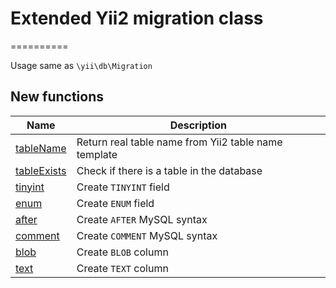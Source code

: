 # Extended Yii2 migration class
==========

Usage same as `\yii\db\Migration`

## New functions

 **Name**                                  | **Description** 
------------------------------------------ | -----------------------------------------------------
<a href="func-tableName">tableName</a>     | Return real table name from Yii2 table name template
<a href="func-tableExists">tableExists</a> | Check if there is a table in the database
<a href="func-tinyint">tinyint</a>         | Create `TINYINT` field
<a href="func-enum">enum</a>               | Create `ENUM` field
<a href="func-after">after</a>             | Create `AFTER` MySQL syntax
<a href="func-comment">comment</a>         | Create `COMMENT` MySQL syntax
<a href="func-blob">blob</a>               | Create `BLOB` column
<a href="func-text">text</a>               | Create `TEXT` column
